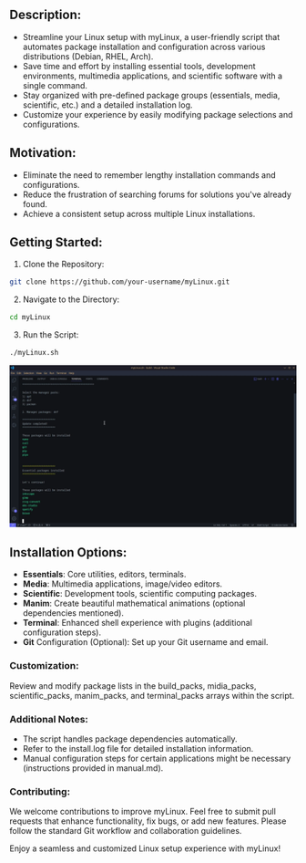 ## Description:
- Streamline your Linux setup with myLinux, a user-friendly script that automates package installation and configuration across various distributions (Debian, RHEL, Arch).
- Save time and effort by installing essential tools, development environments, multimedia applications, and scientific software with a single command.
- Stay organized with pre-defined package groups (essentials, media, scientific, etc.) and a detailed installation log.
- Customize your experience by easily modifying package selections and configurations.

## Motivation:
- Eliminate the need to remember lengthy installation commands and configurations.
- Reduce the frustration of searching forums for solutions you've already found.
- Achieve a consistent setup across multiple Linux installations.

## Getting Started:

1. Clone the Repository: 
```bash
git clone https://github.com/your-username/myLinux.git
```

2. Navigate to the Directory:
```bash
cd myLinux
```
3. Run the Script:
```bash
./myLinux.sh
```

![Texto alternativo](screenshot.png)

## Installation Options:

- **Essentials**: Core utilities, editors, terminals.
- **Media**: Multimedia applications, image/video editors.
- **Scientific**: Development tools, scientific computing packages.
- **Manim**: Create beautiful mathematical animations (optional dependencies mentioned).
- **Terminal**: Enhanced shell experience with plugins (additional configuration steps).
- **Git** Configuration (Optional): Set up your Git username and email.


### Customization:
Review and modify package lists in the build_packs, midia_packs, scientific_packs, manim_packs, and terminal_packs arrays within the script.

### Additional Notes:
- The script handles package dependencies automatically.
- Refer to the install.log file for detailed installation information.
- Manual configuration steps for certain applications might be necessary (instructions provided in manual.md).

### Contributing:
We welcome contributions to improve myLinux. Feel free to submit pull requests that enhance functionality, fix bugs, or add new features. Please follow the standard Git workflow and collaboration guidelines.

Enjoy a seamless and customized Linux setup experience with myLinux!